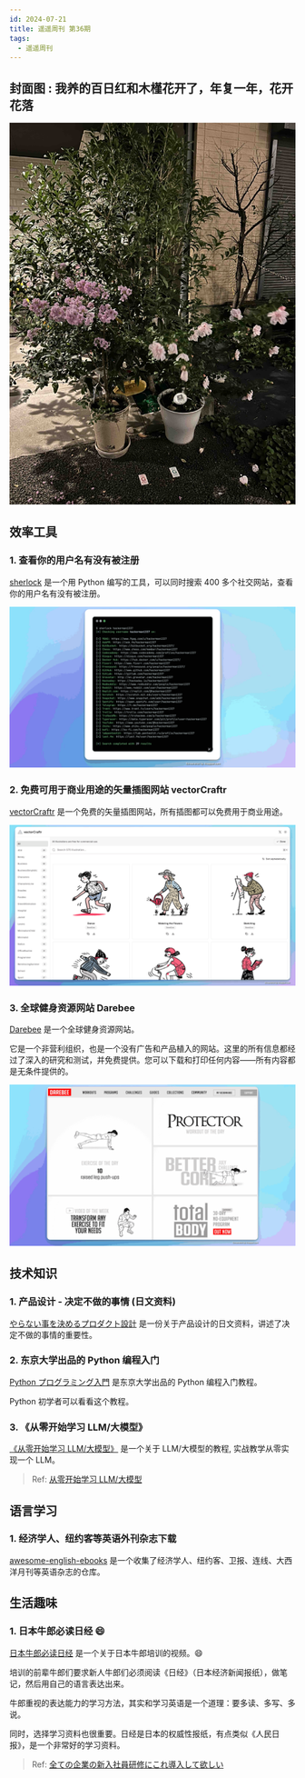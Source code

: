 ```yaml
---
id: 2024-07-21
title: 遥遥周刊 第36期
tags:
  - 遥遥周刊
---
```


## 封面图 : 我养的百日红和木槿花开了，年复一年，花开花落

![img](cover.jpg)

## 效率工具

### 1. 查看你的用户名有没有被注册

[sherlock](https://github.com/sherlock-project/sherlock) 是一个用 Python 编写的工具，可以同时搜索 400 多个社交网站，查看你的用户名有没有被注册。

![img](sherlock.png)

### 2. 免费可用于商业用途的矢量插图网站 vectorCraftr

[vectorCraftr](https://vectorcraftr.com/) 是一个免费的矢量插图网站，所有插图都可以免费用于商业用途。

![img](vectorCraftr.png)

### 3. 全球健身资源网站 Darebee

[Darebee](https://darebee.com/) 是一个全球健身资源网站。

它是一个非营利组织，也是一个没有广告和产品植入的网站。这里的所有信息都经过了深入的研究和测试，并免费提供。您可以下载和打印任何内容——所有内容都是无条件提供的。

![img](Darebee.png)

## 技术知识

### 1. 产品设计 - 决定不做的事情 (日文资料)

[やらない事を決めるプロダクト設計](https://speakerdeck.com/rukiadia/yaranaishi-wojue-meru-purodakutoshe-ji) 是一份关于产品设计的日文资料，讲述了决定不做的事情的重要性。

### 2. 东京大学出品的 Python 编程入门

[Python プログラミング入門](https://utokyo-ipp.github.io/index.html) 是东京大学出品的 Python 编程入门教程。

Python 初学者可以看看这个教程。

### 3. 《从零开始学习 LLM/大模型》

[《从零开始学习 LLM/大模型》](https://github.com/rasbt/LLMs-from-scratch) 是一个关于 LLM/大模型的教程, 实战教学从零实现一个 LLM。

> Ref: [从零开始学习 LLM/大模型](https://x.com/tuturetom/status/1812467490443919689)

## 语言学习

### 1. 经济学人、纽约客等英语外刊杂志下载

[awesome-english-ebooks](https://github.com/hehonghui/awesome-english-ebooks) 是一个收集了经济学人、纽约客、卫报、连线、大西洋月刊等英语杂志的仓库。

## 生活趣味

### 1. 日本牛郎必读日经 😄

[日本牛郎必读日经](https://www.bilibili.com/video/BV1Q64y1U7Zz) 是一个关于日本牛郎培训的视频。😄

培训的前辈牛郎们要求新人牛郎们必须阅读《日经》（日本经济新闻报纸），做笔记，然后用自己的语言表达出来。

牛郎重视的表达能力的学习方法，其实和学习英语是一个道理：要多读、多写、多说。

同时，选择学习资料也很重要。日经是日本的权威性报纸，有点类似《人民日报》，是一个非常好的学习资料。

> Ref: [全ての企業の新入社員研修にこれ導入して欲しい](https://x.com/tousigatizei/status/1811965406703419535)
